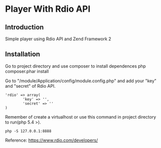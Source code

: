 Player With Rdio API
=======================

Introduction
------------
Simple player using Rdio API and Zend Framework 2

Installation
------------
Go to project directory and use composer to install dependences
    php composer.phar install

Go to "/module/Application/config/module.config.php" and add your "key" and "secret" of Rdio API.

    'rdio' => array(
            'key' => '',
            'secret' => ''
    )


Remember of create a virtualhost or use this command in project directory to run(php 5.4 >).

    php -S 127.0.0.1:8888

Reference: https://www.rdio.com/developers/
    